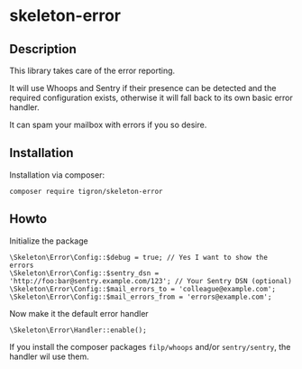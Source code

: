 # skeleton-error

## Description

This library takes care of the error reporting.

It will use Whoops and Sentry if their presence can be detected and the
required configuration exists, otherwise it will fall back to its own basic
error handler.

It can spam your mailbox with errors if you so desire.

## Installation

Installation via composer:

    composer require tigron/skeleton-error

## Howto

Initialize the package

    \Skeleton\Error\Config::$debug = true; // Yes I want to show the errors
    \Skeleton\Error\Config::$sentry_dsn = 'http://foo:bar@sentry.example.com/123'; // Your Sentry DSN (optional)
    \Skeleton\Error\Config::$mail_errors_to = 'colleague@example.com';
    \Skeleton\Error\Config::$mail_errors_from = 'errors@example.com';

Now make it the default error handler

    \Skeleton\Error\Handler::enable();

If you install the composer packages `filp/whoops` and/or `sentry/sentry`, the
handler wil use them.
